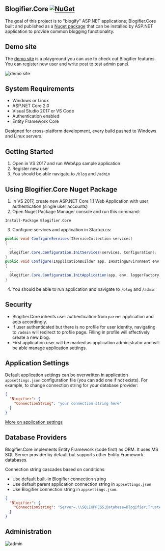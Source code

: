 ## Blogifier.Core [![NuGet](https://img.shields.io/nuget/v/Blogifier.Core.svg)](https://www.nuget.org/packages/Blogifier.Core)

The goal of this project is to "blogify" ASP.NET applications; Blogifier.Core built and published as a [Nuget package](https://www.nuget.org/packages/Blogifier.Core) that can be installed by ASP.NET application to provide common blogging functionality.

## Demo site

The [demo site](http://blogifier.azurewebsites.net) is a playground you can use to check out Blogifier features. You can register new user and write post to test admin panel.

![demo site](https://user-images.githubusercontent.com/1932785/30626484-dfc57f74-9d8f-11e7-9896-4dedcaad641b.PNG)

## System Requirements

* Windows or Linux
* ASP.NET Core 2.0
* Visual Studio 2017 or VS Code
* Authentication enabled
* Entity Framework Core

Designed for cross-platform development, every build pushed to Windows and Linux servers.

## Getting Started

1. Open in VS 2017 and run WebApp sample application
2. Register new user
3. You should be able navigate to `/blog` and `/admin`

## Using Blogifier.Core Nuget Package

1. In VS 2017, create new ASP.NET Core 1.1 Web Application with user authentication (single user accounts)
2. Open Nuget Package Manager console and run this command:
```
Install-Package Blogifier.Core
```
3. Configure services and application in Startup.cs:
```csharp
public void ConfigureServices(IServiceCollection services)
{
  ...
  Blogifier.Core.Configuration.InitServices(services, Configuration);
}
public void Configure(IApplicationBuilder app, IHostingEnvironment env, ILoggerFactory loggerFactory)
{
  ...
  Blogifier.Core.Configuration.InitApplication(app, env, loggerFactory);
}
```
4. You should be able to run application and navigate to `/blog` and `/admin`

## Security

* Blogifier.Core inherits user authentication from `parent` application and acts accordingly.
* If user authenticated but there is no profile for user identity, navigating to `/admin` will redirect to profile page. Filling in profile will effectively create a new blog. 
* First application user will be marked as application administrator and will be able manage application settings.

## Application Settings

Default application settings can be overwritten in application `appsettings.json` configuration file (you can add one if not exists). For example, to change connection string for your database provider:

```json
{
  "Blogifier": {
    "ConnectionString": "your connection string here"
  }
}
```

[More on application settings](https://github.com/blogifierdotnet/Blogifier.Core/wiki/Application-Settings)

## Database Providers

Blogifier.Core implements Entity Framework (code first) as ORM. It uses MS SQL Server provider by default but supports other Entity Framework databases.

Connection string cascades based on conditions:
* Use default built-in Blogifier connection string
* Use default parent application connection string in `appsettings.json`
* Use Blogifier connection string in `appsettings.json`.

```json
{
  "Blogifier": {
    "ConnectionString": "Server=.\\SQLEXPRESS;Database=Blogifier;Trusted_Connection=True;"
  }
}
```

## Administration

![admin](https://user-images.githubusercontent.com/1932785/30626534-25b5b260-9d90-11e7-814e-fc14f510f23e.PNG)
